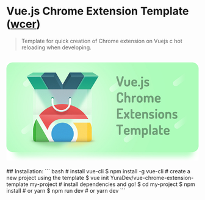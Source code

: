 # Vue.js Chrome Extension Template ([wcer](https://github.com/YuraDev/wcer))
> Template for quick creation of Chrome extension on Vuejs c hot reloading when developing.

<div align="center">
  <br>
    <img width="800" src="/docs/images/mini.jpg" alt="electron-vue">
  <br>
  <br>
</div>
## Installation:
``` bash
# install vue-cli
$ npm install -g vue-cli
# create a new project using the template
$ vue init YuraDev/vue-chrome-extension-template my-project
# install dependencies and go!
$ cd my-project
$ npm install # or yarn
$ npm run dev # or yarn dev
```